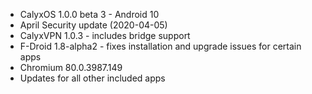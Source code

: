 * CalyxOS 1.0.0 beta 3 - Android 10
* April Security update (2020-04-05)
* CalyxVPN 1.0.3 - includes bridge support
* F-Droid 1.8-alpha2 - fixes installation and upgrade issues for certain apps
* Chromium 80.0.3987.149
* Updates for all other included apps
